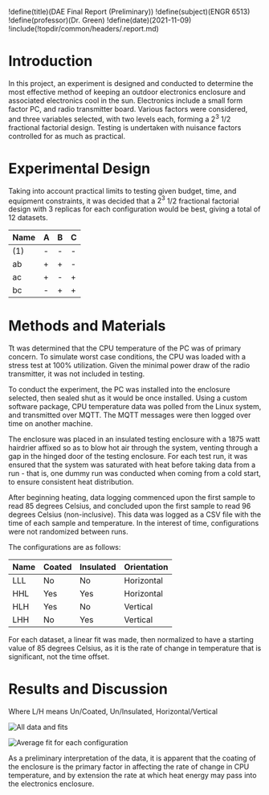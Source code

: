 !define(title)(DAE Final Report (Preliminary))
!define(subject)(ENGR 6513)
!define(professor)(Dr. Green)
!define(date)(2021-11-09)
!include(!topdir/common/headers/.report.md)

<!-- Introduction: The introduction states the problem and purpose of the study and frames the research question. -->

# Introduction

In this project, an experiment is designed and conducted to determine the most effective method of keeping an outdoor electronics enclosure and associated electronics cool in the sun.
Electronics include a small form factor PC, and radio transmitter board.
Various factors were considered, and three variables selected, with two levels each, forming a $2^3$ 1/2 fractional factorial design.
Testing is undertaken with nuisance factors controlled for as much as practical.

<!-- # Related Work -->
<!-- Related Work: Give a brief overview of related work in the field. This will be similar to a literature search, but slightly less exhaustive. -->

# Experimental Design
<!-- Experimental Design: Explain the study design and why you think the design was suitable for the problem.  -->

Taking into account practical limits to testing given budget, time, and equipment constraints, it was decided that a $2^3$ 1/2 fractional factorial design with 3 replicas for each configuration would be best, giving a total of 12 datasets.

| Name | A | B | C |
|------|---|---|---|
| (1)  | - | - | - |
| ab   | + | + | - |
| ac   | + | - | + |
| bc   | - | + | + |

# Methods and Materials
<!-- Methods & materials: Give a detailed explanation of how the experiment was conducted and the materials used. Make sure you include every small detail so that someone else can replicate the experiment if required. -->

Tt was determined that the CPU temperature of the PC was of primary concern.
To simulate worst case conditions, the CPU was loaded with a stress test at 100\% utilization.
Given the minimal power draw of the radio transmitter, it was not included in testing.

To conduct the experiment, the PC was installed into the enclosure selected, then sealed shut as it would be once installed.
Using a custom software package, CPU temperature data was polled from the Linux system, and transmitted over MQTT.
The MQTT messages were then logged over time on another machine.

The enclosure was placed in an insulated testing enclosure with a 1875 watt hairdrier affixed so as to blow hot air through the system, venting through a gap in the hinged door of the testing enclosure.
For each test run, it was ensured that the system was saturated with heat before taking data from a run - that is, one dummy run was conducted when coming from a cold start, to ensure consistent heat distribution.

After beginning heating, data logging commenced upon the first sample to read 85 degrees Celsius, and concluded upon the first sample to read 96 degrees Celsius (non-inclusive).
This data was logged as a CSV file with the time of each sample and temperature.
In the interest of time, configurations were not randomized between runs.

The configurations are as follows:

| Name | Coated | Insulated | Orientation |
|------|--------|-----------|-------------|
| LLL  | No     | No        | Horizontal  |
| HHL  | Yes    | Yes       | Horizontal  |
| HLH  | Yes    | No        | Vertical    |
| LHH  | No     | Yes       | Vertical    |

For each dataset, a linear fit was made, then normalized to have a starting value of 85 degrees Celsius, as it is the rate of change in temperature that is significant, not the time offset.

# Results and Discussion
<!-- Results and Discussion: This section includes the results of the experiment, and discusses its implications.   -->
Where L/H means Un/Coated, Un/Insulated, Horizontal/Vertical

![All data and fits](Data/both.png)

![Average fit for each configuration](Data/average.png)

As a preliminary interpretation of the data, it is apparent that the coating of the enclosure is the primary factor in affecting the rate of change in CPU temperature, and by extension the rate at which heat energy may pass into the electronics enclosure.